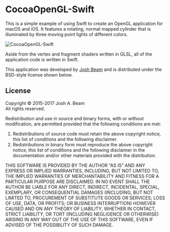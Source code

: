 CocoaOpenGL-Swift
=================

This is a simple example of using Swift to create an OpenGL application for macOS and iOS. It features a rotating, normal mapped cylinder that is illuminated by three moving point lights of different colors.

![CocoaOpenGL-Swift](CocoaOpenGL-Swift.png)

Aside from the vertex and fragment shaders written in GLSL, all of the application code is written in Swift.

This application was developed by [Josh Beam](http://joshbeam.com/) and is distributed under the BSD-style license shown below.

License
-------
Copyright © 2015-2017 Josh A. Beam  
All rights reserved.

Redistribution and use in source and binary forms, with or without modification, are permitted provided that the following conditions are met:

  1. Redistributions of source code must retain the above copyright notice, this list of conditions and the following disclaimer.
  2. Redistributions in binary form must reproduce the above copyright notice, this list of conditions and the following disclaimer in the documentation and/or other materials provided with the distribution.

THIS SOFTWARE IS PROVIDED BY THE AUTHOR “AS IS” AND ANY EXPRESS OR IMPLIED WARRANTIES, INCLUDING, BUT NOT LIMITED TO, THE IMPLIED WARRANTIES OF MERCHANTABILITY AND FITNESS FOR A PARTICULAR PURPOSE ARE DISCLAIMED. IN NO EVENT SHALL THE AUTHOR BE LIABLE FOR ANY DIRECT, INDIRECT, INCIDENTAL, SPECIAL, EXEMPLARY, OR CONSEQUENTIAL DAMAGES (INCLUDING, BUT NOT LIMITED TO, PROCUREMENT OF SUBSTITUTE GOODS OR SERVICES; LOSS OF USE, DATA, OR PROFITS; OR BUSINESS INTERRUPTION) HOWEVER CAUSED AND ON ANY THEORY OF LIABILITY, WHETHER IN CONTACT, STRICT LIABILITY, OR TORT (INCLUDING NEGLIGENCE OR OTHERWISE) ARISING IN ANY WAY OUT OF THE USE OF THIS SOFTWARE, EVEN IF ADVISED OF THE POSSIBILITY OF SUCH DAMAGE.
